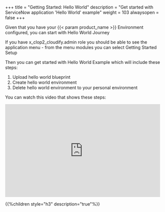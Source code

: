 +++
title = "Getting Started: Hello World"
description = "Get started with ServiceNow application 'Hello World' example"
weight = 103
alwaysopen = false
+++

Given that you have your {{< param product_name >}} Environment configured, you can start with Hello World Journey

If you have x_clop2_cloudify.admin role you should be able to see the application menu - from the menu modules you can select Getting Started Setup

Then you can get started with Hello World Example which will include these steps:

1. Upload hello world blueprint
2. Create hello world environment
3. Delete hello world environment to your personal environment

You can watch this video that shows these steps:

<iframe src="https://player.vimeo.com/video/664370294" width="500" height="300" frameborder="0" allow="autoplay; fullscreen" allowfullscreen></iframe>


{{%children style="h3" description="true"%}}
